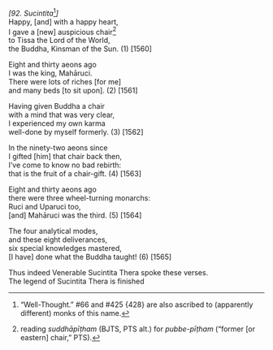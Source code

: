 *\[92. Sucintita*[^1]*\]*  
Happy, \[and\] with a happy heart,  
I gave a \[new\] auspicious chair[^2]  
to Tissa the Lord of the World,  
the Buddha, Kinsman of the Sun. (1) \[1560\]

Eight and thirty aeons ago  
I was the king, Mahāruci.  
There were lots of riches \[for me\]  
and many beds \[to sit upon\]. (2) \[1561\]

Having given Buddha a chair  
with a mind that was very clear,  
I experienced my own karma  
well-done by myself formerly. (3) \[1562\]

In the ninety-two aeons since  
I gifted \[him\] that chair back then,  
I’ve come to know no bad rebirth:  
that is the fruit of a chair-gift. (4) \[1563\]

Eight and thirty aeons ago  
there were three wheel-turning monarchs:  
Ruci and Uparuci too,  
\[and\] Mahāruci was the third. (5) \[1564\]

The four analytical modes,  
and these eight deliverances,  
six special knowledges mastered,  
\[I have\] done what the Buddha taught! (6) \[1565\]

Thus indeed Venerable Sucintita Thera spoke these verses.  
The legend of Sucintita Thera is finished

[^1]: “Well-Thought.” \#66 and \#425 {428} are also ascribed to
    (apparently different) monks of this name.

[^2]: reading *suddhāpīṭham* (BJTS, PTS alt.) for *pubbe-pīṭham*
    (“former \[or eastern\] chair,” PTS).
